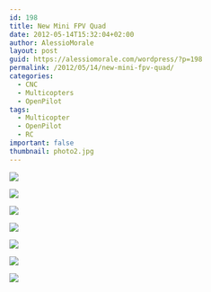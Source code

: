 ```yaml
---
id: 198
title: New Mini FPV Quad
date: 2012-05-14T15:32:04+02:00
author: AlessioMorale
layout: post
guid: https://alessiomorale.com/wordpress/?p=198
permalink: /2012/05/14/new-mini-fpv-quad/
categories:
  - CNC
  - Multicopters
  - OpenPilot
tags:
  - Multicopter
  - OpenPilot
  - RC
important: false
thumbnail: photo2.jpg
---
```


![](image4.jpeg)

![](image5.jpeg)

![](image6.jpeg)

![](photo2.jpg)

![](photo3.jpg)

![](photo4.jpg)

![](photo-6.jpg)
